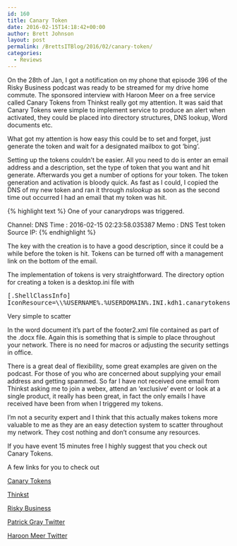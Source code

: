 ```yaml
---
id: 160
title: Canary Token
date: 2016-02-15T14:18:42+00:00
author: Brett Johnson
layout: post
permalink: /BrettsITBlog/2016/02/canary-token/
categories:
  - Reviews
---
```

On the 28th of Jan, I got a notification on my phone that episode 396 of the Risky Business podcast was ready to be streamed for my drive home commute. The sponsored interview with Haroon Meer on a free service called Canary Tokens from Thinkst really got my attention. It was said that Canary Tokens were simple to implement service to produce an alert when activated, they could be placed into directory structures, DNS lookup, Word documents etc.

What got my attention is how easy this could be to set and forget, just generate the token and wait for a designated mailbox to got &#8216;bing&#8217;.

Setting up the tokens couldn&#8217;t be easier. All you need to do is enter an email address and a description, set the type of token that you want and hit generate. Afterwards you get a number of options for your token. The token generation and activation is bloody quick. As fast as I could, I copied the DNS of my new token and ran it through _nslookup_ as soon as the second time out occurred I had an email that my token was hit.

{% highlight text %}
One of your canarydrops was triggered.

Channel: DNS
Time : 2016-02-15 02:23:58.035387
Memo : DNS Test token
Source IP:
{% endhighlight %}

The key with the creation is to have a good description, since it could be a while before the token is hit. Tokens can be turned off with a management link on the bottom of the email.

The implementation of tokens is very straightforward. The directory option for creating a token is a desktop.ini file with

<pre class="lang:default decode:true">[.ShellClassInfo]
IconResource=\\%USERNAME%.%USERDOMAIN%.INI.kdh1.canarytokens.com\resource.dll</pre>

Very simple to scatter

In the word document it&#8217;s part of the footer2.xml file contained as part of the .docx file. Again this is something that is simple to place throughout your network. There is no need for macros or adjusting the security settings in office.

There is a great deal of flexibility, some great examples are given on the podcast. For those of you who are concerned about supplying your email address and getting spammed. So far I have not received one email from Thinkst asking me to join a webex, attend an &#8216;exclusive&#8217; event or look at a single product, it really has been great, in fact the only emails I have received have been from when I triggered my tokens.

I&#8217;m not a security expert and I think that this actually makes tokens more valuable to me as they are an easy detection system to scatter throughout my network. They cost nothing and don&#8217;t consume any resources.

If you have event 15 minutes free I highly suggest that you check out Canary Tokens.

A few links for you to check out

<a href="http://canarytokens.org/generate" target="_blank">Canary Tokens</a>

<a href="http://thinkst.com/" target="_blank">Thinkst</a>

<a href="http://risky.biz/" target="_blank">Risky Business</a>

<a href="https://twitter.com/riskybusiness" target="_blank">Patrick Gray Twitter</a>

<a href="https://twitter.com/haroonmeer" target="_blank">Haroon Meer Twitter</a>

&nbsp;